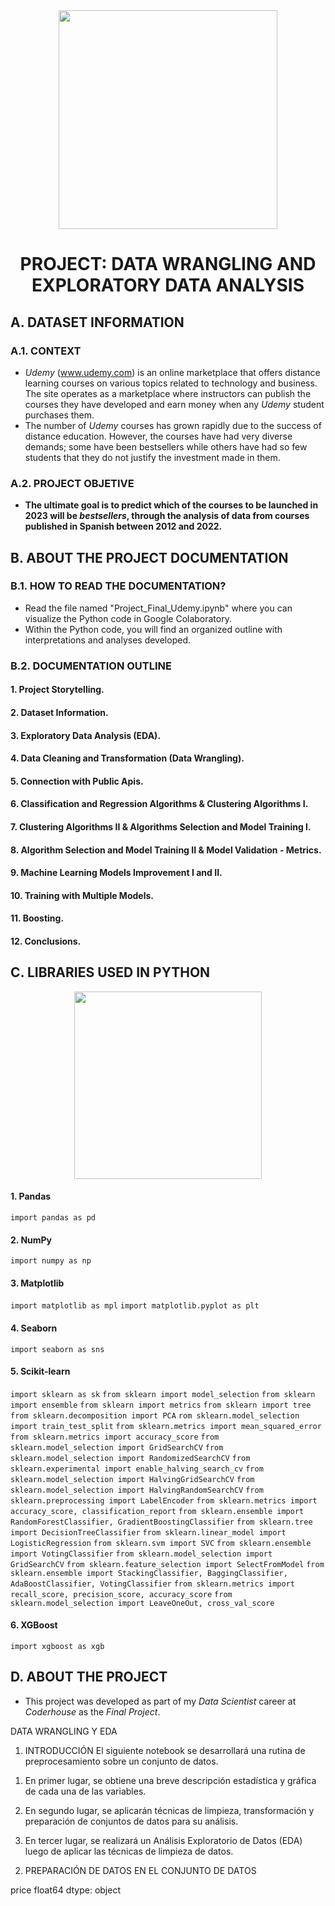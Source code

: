 <div id="header" align="center">
    <img src="https://media.giphy.com/media/GlA01ixBa5RsJ2Mect/giphy.gif" width="350" /> 
    <h1 align="center"> PROJECT: DATA WRANGLING AND EXPLORATORY DATA ANALYSIS </h1>
</div>

## A. DATASET INFORMATION

### A.1. CONTEXT

- *Udemy* (www.udemy.com) is an online marketplace that offers distance learning courses on various topics related to technology and business. The site operates as a marketplace where instructors can publish the courses they have developed and earn money when any *Udemy* student purchases them.
- The number of *Udemy* courses has grown rapidly due to the success of distance education. However, the courses have had very diverse demands; some have been bestsellers while others have had so few students that they do not justify the investment made in them.

### A.2. PROJECT OBJETIVE
- **The ultimate goal is to predict which of the courses to be launched in 2023 will be *bestsellers*, through the analysis of data from courses published in Spanish between 2012 and 2022.**

## B. ABOUT THE PROJECT DOCUMENTATION 

### B.1. HOW TO READ THE DOCUMENTATION? 

- Read the file named "Project_Final_Udemy.ipynb" where you can visualize the Python code in Google Colaboratory.
- Within the Python code, you will find an organized outline with interpretations and analyses developed.
  
### B.2. DOCUMENTATION OUTLINE 

#### 1. Project Storytelling.
#### 2. Dataset Information.
#### 3. Exploratory Data Analysis (EDA).
#### 4. Data Cleaning and Transformation (Data Wrangling).
#### 5. Connection with Public Apis.
#### 6. Classification and Regression Algorithms & Clustering Algorithms I.
#### 7. Clustering Algorithms II & Algorithms Selection and Model Training I.
#### 8. Algorithm Selection and Model Training II &  Model Validation - Metrics.
#### 9. Machine Learning Models Improvement I and II.
#### 10. Training with Multiple Models.
#### 11. Boosting.
#### 12. Conclusions.

## C. LIBRARIES USED IN PYTHON 



<div id="header" align="center">
    <img src="https://media.giphy.com/media/v1.Y2lkPTc5MGI3NjExem4zamFrZXEydjB5Znk1aXZmOHN2YzRkOXJ1aW84M2d2aTVkMWVoZCZlcD12MV9pbnRlcm5hbF9naWZfYnlfaWQmY3Q9Zw/coxQHKASG60HrHtvkt/giphy.gif" width="300" />  
</div>

#### 1. Pandas

`import pandas as pd`

#### 2. NumPy

`import numpy as np`

#### 3. Matplotlib

`import matplotlib as mpl`
`import matplotlib.pyplot as plt`

#### 4. Seaborn

 `import seaborn as sns`

#### 5. Scikit-learn

`import sklearn as sk`
`from sklearn import model_selection`
`from sklearn import ensemble`
`from sklearn import metrics`
`from sklearn import tree`
`from sklearn.decomposition import PCA`
`rom sklearn.model_selection import train_test_split`
`from sklearn.metrics import mean_squared_error`
`from sklearn.metrics import accuracy_score`
`from sklearn.model_selection import GridSearchCV`
`from sklearn.model_selection import RandomizedSearchCV`
`from sklearn.experimental import enable_halving_search_cv`
`from sklearn.model_selection import HalvingGridSearchCV`
`from sklearn.model_selection import HalvingRandomSearchCV`
`from sklearn.preprocessing import LabelEncoder`
`from sklearn.metrics import accuracy_score, classification_report`
`from sklearn.ensemble import RandomForestClassifier, GradientBoostingClassifier`
`from sklearn.tree import DecisionTreeClassifier`
`from sklearn.linear_model import LogisticRegression`
`from sklearn.svm import SVC`
`from sklearn.ensemble import VotingClassifier`
`from sklearn.model_selection import GridSearchCV`
`from sklearn.feature_selection import SelectFromModel`
`from sklearn.ensemble import StackingClassifier, BaggingClassifier, AdaBoostClassifier, VotingClassifier`
`from sklearn.metrics import recall_score, precision_score, accuracy_score`
`from sklearn.model_selection import LeaveOneOut, cross_val_score`

#### 6. XGBoost

`import xgboost as xgb`


## D. ABOUT THE PROJECT

- This project was developed as part of my *Data Scientist* career at *Coderhouse* as the *Final Project*.


DATA WRANGLING Y EDA
1. INTRODUCCIÓN
El siguiente notebook se desarrollará una rutina de preprocesamiento sobre un conjunto de datos.

1) En primer lugar, se obtiene una breve descripción estadística y gráfica de cada una de las variables.

2) En segundo lugar, se aplicarán técnicas de limpieza, transformación y preparación de conjuntos de datos para su análisis.

3) En tercer lugar, se realizará un Análisis Exploratorio de Datos (EDA) luego de aplicar las técnicas de limpieza de datos.

2. PREPARACIÓN DE DATOS EN EL CONJUNTO DE DATOS


price                float64
dtype: object
